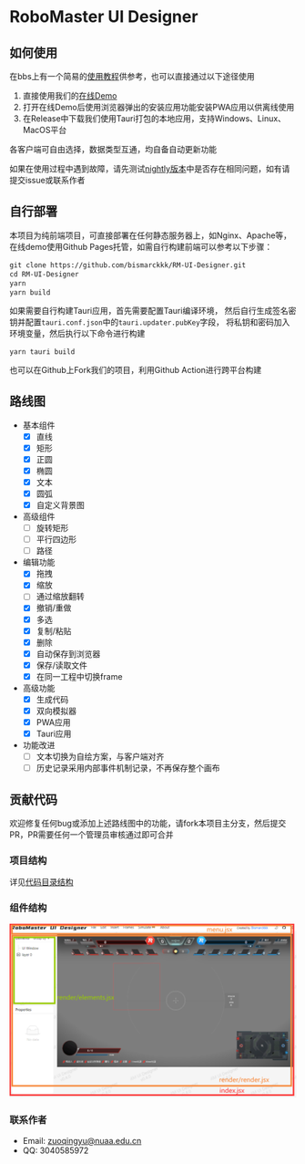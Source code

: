 # RoboMaster UI Designer
## 如何使用
在bbs上有一个简易的[使用教程](https://bbs.robomaster.com/article/9614)供参考，也可以直接通过以下途径使用  

1. 直接使用我们的[在线Demo](https://ui.bismarck.xyz/)
2. 打开在线Demo后使用浏览器弹出的安装应用功能安装PWA应用以供离线使用
3. 在Release中下载我们使用Tauri打包的本地应用，支持Windows、Linux、MacOS平台

各客户端可自由选择，数据类型互通，均自备自动更新功能  

如果在使用过程中遇到故障，请先测试[nightly版本](https://ui.bismarck.xyz/nightly/)中是否存在相同问题，如有请提交issue或联系作者  

## 自行部署
本项目为纯前端项目，可直接部署在任何静态服务器上，如Nginx、Apache等，
在线demo使用Github Pages托管，如需自行构建前端可以参考以下步骤：
```shell
git clone https://github.com/bismarckkk/RM-UI-Designer.git
cd RM-UI-Designer
yarn
yarn build
```
如果需要自行构建Tauri应用，首先需要配置Tauri编译环境，
然后自行生成签名密钥并配置`tauri.conf.json`中的`tauri.updater.pubKey`字段，
将私钥和密码加入环境变量，然后执行以下命令进行构建  
```shell
yarn tauri build
```

也可以在Github上Fork我们的项目，利用Github Action进行跨平台构建

## 路线图
- 基本组件
  - [x] 直线
  - [x] 矩形
  - [x] 正圆
  - [x] 椭圆
  - [x] 文本
  - [x] 圆弧
  - [x] 自定义背景图
- 高级组件
  - [ ] 旋转矩形
  - [ ] 平行四边形
  - [ ] 路径
- 编辑功能
  - [x] 拖拽
  - [x] 缩放
  - [ ] 通过缩放翻转
  - [x] 撤销/重做
  - [x] 多选
  - [x] 复制/粘贴
  - [x] 删除
  - [x] 自动保存到浏览器
  - [x] 保存/读取文件
  - [x] 在同一工程中切换frame
- 高级功能
  - [x] 生成代码
  - [x] 双向模拟器
  - [x] PWA应用
  - [x] Tauri应用
- 功能改进
  - [ ] 文本切换为自绘方案，与客户端对齐
  - [ ] 历史记录采用内部事件机制记录，不再保存整个画布

## 贡献代码

欢迎修复任何bug或添加上述路线图中的功能，请fork本项目主分支，然后提交PR，PR需要任何一个管理员审核通过即可合并  

### 项目结构

详见[代码目录结构](./doc/directory.md)

### 组件结构
![组件结构](./doc/components.png)

### 联系作者
* Email: [zuoqingyu@nuaa.edu.cn](mailto:zuoqingyu@nuaa.edu.cn)
* QQ: 3040585972
